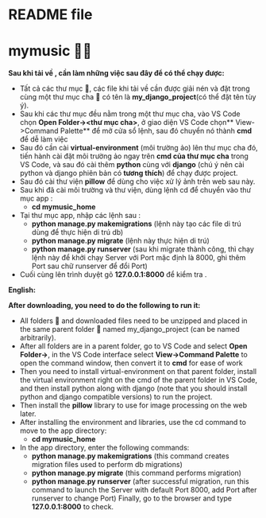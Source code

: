 # README file
#                       **mymusic** 🎵🎵
   **Sau khi tải về , cần làm những việc sau đây để có thể chạy được:**
- Tất cả các thư mục 📁, các file khi tải về cần được giải nén và đặt trong cùng một thư mục cha 📁 có tên là **my_django_project**(có thể đặt tên tùy ý).
- Sau khi các thư mục đều nằm trong một thư mục cha, vào VS Code chọn **Open Folder-><thư mục cha>**, ở giao diện VS Code chọn** View->Command Palette** để mở cửa sổ lệnh, sau đó chuyển nó thành **cmd** để dễ làm việc  
- Sau đó cần cài **virtual-environment** (môi trường ảo) lên thư mục cha đó, tiến hành cài đặt môi trường ảo ngay trên **cmd của thư mục cha** trong VS Code, và sau đó cài thêm **python** cùng với **django** (chú ý nên cài python và django phiên bản có **tương thích**) để chạy được project.
- Sau đó cài thư viện **pillow** để dùng cho việc xử lý ảnh trên web sau này.
- Sau khi đã cài môi trường và thư viện, dùng lệnh cd để chuyển vào thư mục app :
  + **cd mymusic_home**
- Tại thư mục app, nhập các lệnh sau :
  + **python manage.py makemigrations** (lệnh này tạo các file di trú dùng để thực hiện di trú db)
  + **python manage.py migrate** (lệnh này thực hiện di trú)
  + **python manage.py runserver** (sau khi migrate thành công, thì chạy lệnh này để khởi chạy Server với Port mặc định là 8000, ghi thêm Port sau chữ runserver để đổi Port)
- Cuối cùng lên trình duyệt gõ **127.0.0.1:8000** để kiểm tra .
  
**English:**

  **After downloading, you need to do the following to run it:**
- All folders 📁 and downloaded files need to be unzipped and placed in the same parent folder 📁 named my_django_project (can be named arbitrarily).
- After all folders are in a parent folder, go to VS Code and select **Open Folder-><parent folder>**, in the VS Code interface select **View->Command Palette** to open the command window, then convert it to **cmd** for ease of work
- Then you need to install virtual-environment on that parent folder, install the virtual environment right on the cmd of the parent folder in VS Code, and then install python along with django (note that you should install python and django compatible versions) to run the project.
- Then install the **pillow** library to use for image processing on the web later.
- After installing the environment and libraries, use the cd command to move to the app directory:
  + **cd mymusic_home**
- In the app directory, enter the following commands:
  + **python manage.py makemigrations** (this command creates migration files used to perform db migrations)
  + **python manage.py migrate** (this command performs migration)
  + **python manage.py runserver** (after successful migration, run this command to launch the Server with default Port 8000, add Port after runserver to change Port)
Finally, go to the browser and type **127.0.0.1:8000** to check.
